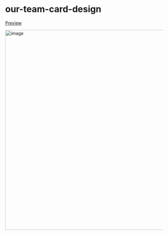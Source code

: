 # our-team-card-design

<a href="https://sivaraj47.github.io/our-team-card-design/">Preview</a>

<img width="1366" height="641" alt="image" src="https://github.com/user-attachments/assets/f769b1a7-a167-4a13-9cb2-ce42a872bc5e" />
